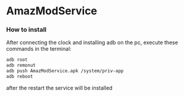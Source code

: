 # AmazModService

### How to install

After connecting the clock and installing adb on the pc, execute these commands in the terminal:
```bash
adb root
adb remonut
adb push AmazModService.apk /system/priv-app
adb reboot
 ```
 
 after the restart the service will be installed

